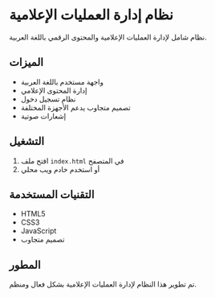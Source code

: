 # نظام إدارة العمليات الإعلامية

نظام شامل لإدارة العمليات الإعلامية والمحتوى الرقمي باللغة العربية.

## الميزات

- واجهة مستخدم باللغة العربية
- إدارة المحتوى الإعلامي
- نظام تسجيل دخول
- تصميم متجاوب يدعم الأجهزة المختلفة
- إشعارات صوتية

## التشغيل

1. افتح ملف `index.html` في المتصفح
2. أو استخدم خادم ويب محلي

## التقنيات المستخدمة

- HTML5
- CSS3
- JavaScript
- تصميم متجاوب

## المطور

تم تطوير هذا النظام لإدارة العمليات الإعلامية بشكل فعال ومنظم.

